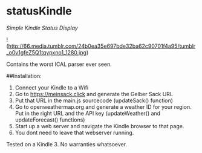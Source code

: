 # statusKindle
_Simple Kindle Status Display_

!(http://66.media.tumblr.com/24b0ea35e697bde32ba62c90701f4a95/tumblr_o0v1gfeZ5Q1tqypxno1_1280.jpg)

Contains the worst ICAL parser ever seen.

##Installation:
1. Connect your Kindle to a Wifi
2. Go to https://meinsack.click and generate the Gelber Sack URL
3. Put that URL in the main.js sourcecode (updateSack() function)
4. Go to openweathermap.org and generate a weather ID for your region. Put in the right URL and the API key (updateWeather() and updateForecast() functions)
5. Start up a web server and navigate the Kindle browser to that page.
6. You dont need to leave that webserver running.

Tested on a Kindle 3. No warranties whatsoever.
